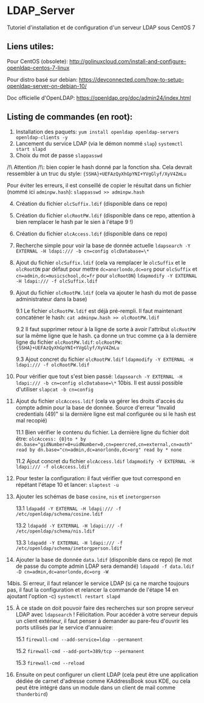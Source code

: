 # LDAP_Server
Tutoriel d'installation et de configuration d'un serveur LDAP sous CentOS 7

## Liens utiles:
Pour CentOS (obsolete): http://golinuxcloud.com/install-and-configure-openldap-centos-7-linux

Pour distro basé sur debian: https://devconnected.com/how-to-setup-openldap-server-on-debian-10/

Doc officielle d'OpenLDAP: https://openldap.org/doc/admin24/index.html

## Listing de commandes (en root):

1. Installation des paquets:
    `yum install openldap openldap-servers openldap-clients -y`
2. Lancement du service LDAP (via le démon nommé `slap`) 
    `systemctl start slapd`
3. Choix du mot de passe
    `slappasswd`
    
/!\ Attention /!\\: bien copier le hash donné par la fonction sha. Cela devrait ressembler à un truc du style: `{SSHA}+UEFAzQyXhGpYNI+YVgGlyf/XyV4ZmLu`

Pour éviter les erreurs, il est conseillé de copier le résultat dans un fichier (nommé ici `adminpw.hash`):
    `slappasswd >> adminpw.hash`
    
4. Création du fichier `olcSuffix.ldif` (disponible dans ce repo)
5. Création du fichier `olcRootPW.ldif` (disponible dans ce repo, attention à bien remplacer le hash par le sien à l'étape 9 !)
6. Création du fichier `olcAccess.ldif` (disponible dans ce repo)

7. Recherche simple pour voir la base de donnée actuelle
    `ldapsearch -Y EXTERNAL -H ldapi:/// -b cn=config olcDatabase=\*`
    
8. Ajout du fichier `olcSuffix.ldif` (cela va remplacer le `olcSuffix` et le `olcRootDN` par défaut pour mettre `dc=anorlondo,dc=org` pour `olcSuffix` et `cn=admin,dc=musicschool,dc=fr` pour `olcRootDN`)
    `ldapmodify -Y EXTERNAL -H ldapi:/// -f olcSuffix.ldif`
    
9. Ajout du fichier `olcRootPW.ldif` (cela va ajouter le hash du mot de passe administrateur dans la base)

    9.1 Le fichier `olcRootPW.ldif` est déjà pré-rempli. Il faut maintenant concaténer le hash:
    `cat adminpw.hash >> olcRootPW.ldif`

    9.2 Il faut supprimer retour à la ligne de sorte à avoir l'attribut `olcRootPW` sur la même ligne que le hash. ça donne un truc comme ça à la dernière ligne du fichier `olcRootPW.ldif`:
     `olcRootPW: {SSHA}+UEFAzQyXhGpYNI+YVgGlyf/XyV4ZmLu`

    9.3 Ajout concret du fichier `olcRootPW.ldif`
     `ldapmodify -Y EXTERNAL -H ldapi:/// -f olcRootPW.ldif`
        
10. Pour vérifier que tout s'est bien passé:
    `ldapsearch -Y EXTERNAL -H ldapi:/// -b cn=config olcDatabase=\*`
10bis. Il est aussi possible d'utiliser `slapcat -b cn=config` 

11. Ajout du fichier `olcAccess.ldif` (cela va gérer les droits d'accès du compte admin pour la base de donnée. Source d'erreur "Invalid credentials (49)" si la dernière ligne est mal configurée ou si le hash est mal recopié)
    
    11.1 Bien vérifier le contenu du fichier. La dernière ligne du fichier doit être:
        `olcAccess: {0}to * by dn.base="gidNumber=0+uidNumber=0,cn=peercred,cn=external,cn=auth" read by dn.base="cn=admin,dc=anorlondo,dc=org" read by * none`
    
    11.2 Ajout concret du fichier `olcAccess.ldif`
        `ldapmodify -Y EXTERNAL -H ldapi:/// -f olcAccess.ldif`
        
12. Pour tester la configuration: il faut vérifier que tout correspond en répétant l'étape 10 et lancer:
    `slaptest -u`
    
13. Ajouter les schémas de base `cosine`, `nis` et `inetorgperson`
    
    13.1 `ldapadd -Y EXTERNAL -H ldapi:/// -f /etc/openldap/schema/cosine.ldif`
    
    13.2 `ldapadd -Y EXTERNAL -H ldapi:/// -f /etc/openldap/schema/nis.ldif`
    
    13.3 `ldapadd -Y EXTERNAL -H ldapi:/// -f /etc/openldap/schema/inetorgperson.ldif`
    
14. Ajouter la base de donnée `data.ldif` (disponible dans ce repo) (le mot de passe du compte admin LDAP sera demandé)
    `ldapadd -f data.ldif -D cn=admin,dc=anorlondo,dc=org -W`

14bis. Si erreur, il faut relancer le service LDAP (si ça ne marche toujours pas, il faut la configuration et relancer la commande de l'étape 14 en ajoutant l'option -c)
    `systemctl restart slapd`
    
15. À ce stade on doit pouvoir faire des recherches sur son propre serveur LDAP avec `ldapsearch` ! Félicitation. Pour accéder à votre serveur depuis un client extérieur, il faut penser à demander au pare-feu d'ouvrir les ports utilisés par le service d'annuaire:
    
    15.1 `firewall-cmd --add-service=ldap --permanent`
    
    15.2 `firewall-cmd --add-port=389/tcp --permanent`
    
    15.3 `firewall-cmd --reload`

16. Ensuite on peut configurer un client LDAP (cela peut être une application dédiée de carnet d'adresse comme KAddressBook sous KDE, ou cela peut être intégré dans un module dans un client de mail comme `thunderbird`)
